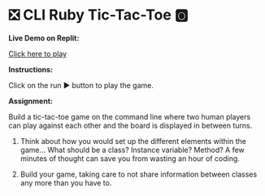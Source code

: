 # ❎ CLI Ruby Tic-Tac-Toe 🅾️

**Live Demo on Replit:**

[Click here to play](https://replit.com/@tsoh/Ruby-CLI-Tic-Tac-Toe)

**Instructions:**

Click on the run ▶️ button to play the game.

**Assignment:**

Build a tic-tac-toe game on the command line where two human players can play against each other and the board is displayed in between turns.

1.  Think about how you would set up the different elements within the game… What should be a class? Instance variable? Method? A few minutes of thought can save you from wasting an hour of coding.

2.  Build your game, taking care to not share information between classes any more than you have to.

